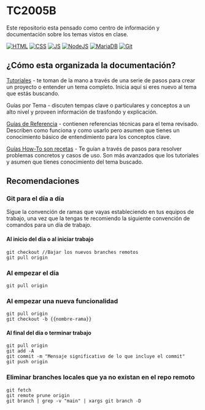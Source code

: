 # TC2005B
Este repositorio esta pensado como centro de información y documentación sobre los temas vistos en clase.

[![HTML](https://img.shields.io/badge/HTML-orange.svg?logo=html5&style=flat)]()
[![CSS](https://img.shields.io/badge/CSS-red.svg?logo=css3&style=flat)]()
[![JS](https://img.shields.io/badge/javascript-blue.svg?logo=javascript&style=flat)]()
[![NodeJS](https://img.shields.io/badge/NodeJS-green.svg?logo=node.js&style=flat)]()
[![MariaDB](https://img.shields.io/badge/MariaDB-purple.svg?logo=mariadb&style=flat)]()
[![Git](https://img.shields.io/badge/Git-black.svg?logo=git&style=flat)]()


## ¿Cómo esta organizada la documentación?

[Tutoriales](/TUTORIALS.md) - te toman de la mano a través de una serie de pasos para crear un proyecto o entender un tema completo. Inicia aquí si eres nuevo al tema que estás buscando.

Guías por Tema - discuten tempas clave o particulares y conceptos a un alto nivel y proveen información de trasfondo y explicación.

[Guías de Referencia](/REFERENCES.md) - contienen referencias técnicas para el tema revisado. Describen como funciona y como usarlo pero asumen que tienes un conocimiento básico de entendimiento para los conceptos clave.

[Guías How-To son recetas](/RECIPES.md) - Te guían a través de pasos para resolver problemas concretos y casos de uso. Son más avanzados que los tutoriales y asumen que tienes conocimiento del tema buscado.

## Recomendaciones

### Git para el día a día

Sigue la convención de ramas que vayas estableciendo en tus equipos de trabajo, una vez que la tengas te recomiendo la siguiente convención de comandos para un día de trabajo.

#### Al inicio del día o al iniciar trabajo
```
git checkout //Bajar los nuevos branches remotos
git pull origin
```
### Al empezar el día
```
git pull origin
```

### Al empezar una nueva funcionalidad
```
git pull origin
git checkout -b {{nombre-rama}}
```

#### Al final del día o terminar trabajo
```
git pull origin
git add -A
git commit -m "Mensaje significativo de lo que incluye el commit"
git push origin
```

### Eliminar branches locales que ya no existan en el repo remoto
```
git fetch
git remote prune origin
git branch | grep -v "main" | xargs git branch -D
```
